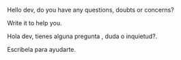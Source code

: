 
Hello dev, do you have any questions, doubts or concerns?

Write it to help you.

Hola dev, tienes alguna pregunta , duda o inquietud?.

Escribela para ayudarte.
